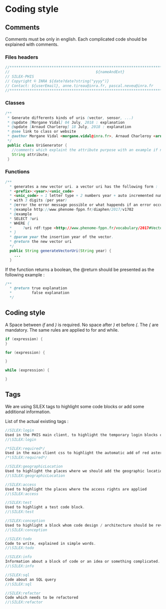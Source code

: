 # Coding style

## Comments

Comments must be only in english. Each complicated code should be explained with comments.

### Files headers

```java
//******************************************************************************
//                                       ${nameAndExt}
// SILEX-PHIS
// Copyright © INRA ${date?date?string("yyyy")}
// Contact: ${userEmail}, anne.tireau@inra.fr, pascal.neveu@inra.fr
//******************************************************************************
```
### Classes

```java
/**
 * Generate differents kinds of uris (vector, sensor, ...)
 * @update [Morgane Vidal] 04 July, 2018 : explanation
 * @update [Arnaud Charleroy] 18 July, 2018 : explanation
 * @see link to class or website
 * @author Morgane Vidal <morgane.vidal@inra.fr>, Arnaud Charleroy <arnaud.charleroy@inra.fr>
 */
 public class UriGenerator {
   //comments which explaint the attribute purpose with an example if needed
   String attribute;
 }
```
### Functions

```java
/**
  * generates a new vector uri. a vector uri has the following form :
  * <prefix>:<year>/<unic_code>
  * <unic_code> = 1 letter type + 2 numbers year + auto incremented number
  * with 3 digits (per year)
  * @error the error message possible or what happends if an error occured.
  * @example http://www.phenome-fppn.fr/diaphen/2017/v1702
  * @example
  * SELECT ?uri
  * WHERE {
  *     ?uri rdf:type <http://www.phenome-fppn.fr/vocabulary/2017#Vector>   
  * }
  * @param year the insertion year of the vector.
  * @return the new vector uri
  */
  public String generateVectorUri(String year) {
    ...
  }
```

If the function returns a boolean, the @return should be presented as the following example :
```java
/**
  * @return true explanation
  *         false explanation
  */
```

## Coding style

A Space between *if* and *)* is required. No space after *)* et before *(*. The *{* are mandatory. The same rules are applied to for and while.

```java
if (expression) {
}

for (expression) {

}

while (expression) {

}
```


## Tags

We are using SILEX tags to highlight some code blocks or add some additional information.

List of the actual existing tags :

```java
//SILEX:login
Used in the PHIS main client, to highlight the temporary login blocks of code.
//\SILEX:login

/*SILEX:required*/
Used in the main client css to highlight the automatic add of red asterisk on the required fields of the forms.
/*\SILEX:required*/

//SILEX:geographicLocation
Used to highlight the places where we should add the geographic location.
//\SILEX:geographicLocation

//SILEX:access
Used to highlight the places where the access rights are applied
//\SILEX:access

//SILEX:test
Used to highlight a test code block.
//\SILEX:test

//SILEX:conception
Used to highlight a block whom code design / architecture should be review or add ideas about that.
//\SILEX:conception

//SILEX:todo
Code to write, explained in simple words.
//\SILEX:todo

//SILEX:info
Information about a block of code or an idea or something complicated.
//\SILEX:info

//SILEX:sql
Code about an SQL query
//\SILEX:sql

//SILEX:refactor
Code which needs to be refactored
//\SILEX:refactor
```
